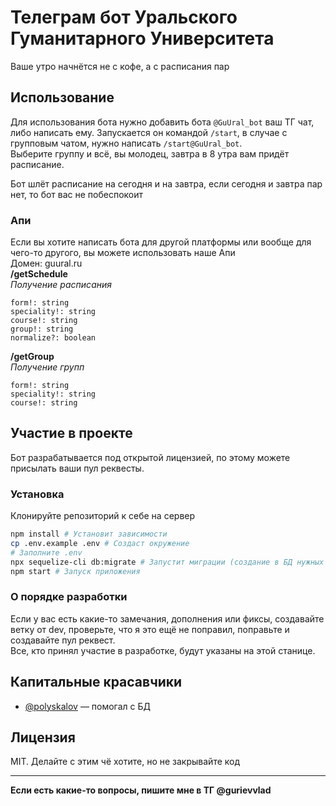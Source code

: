 # **Телеграм бот Уральского Гуманитарного Университета**
Ваше утро начнётся не с кофе, а с расписания пар

## **Использование**
Для использования бота нужно добавить бота `@GuUral_bot` ваш ТГ чат, либо написать ему. Запускается он командой `/start`,
в случае с групповым чатом, нужно написать `/start@GuUral_bot`.  
Выберите группу и всё, вы молодец, завтра в 8 утра вам придёт расписание.

Бот шлёт расписание на сегодня и на завтра, если сегодня и завтра пар нет, то бот вас не побеспокоит

### **Апи**
Если вы хотите написать бота для другой платформы или вообще для чего-то другого, вы можете использовать наше Апи  
Домен: guural.ru  
**/getSchedule**  
_Получение расписания_  
```
form!: string
speciality!: string
course!: string
group!: string
normalize?: boolean
```
**/getGroup**  
_Получение групп_  
```
form!: string
speciality!: string
course!: string
```

## **Участие в проекте**
Бот разрабатывается под открытой лицензией, по этому можете присылать ваши пул реквесты.

### **Установка**
Клонируйте репозиторий к себе на сервер
```bash
npm install # Установит зависимости
cp .env.example .env # Создаст окружение
# Заполните .env
npx sequelize-cli db:migrate # Запустит миграции (создание в БД нужных таблиц и полей)
npm start # Запуск приложения
```

### **О порядке разработки**
Если у вас есть какие-то замечания, дополнения или фиксы, 
создавайте ветку от dev, проверьте, что я это ещё не поправил, поправьте и создавайте пул реквест.  
Все, кто принял участие в разработке, будут указаны на этой станице.

## **Капитальные красавчики**
- [@polyskalov](https://github.com/polyskalov) — помогал с БД

## **Лицензия**
MIT. Делайте с этим чё хотите, но не закрывайте код

***

**Если есть какие-то вопросы, пишите мне в ТГ @gurievvlad**
